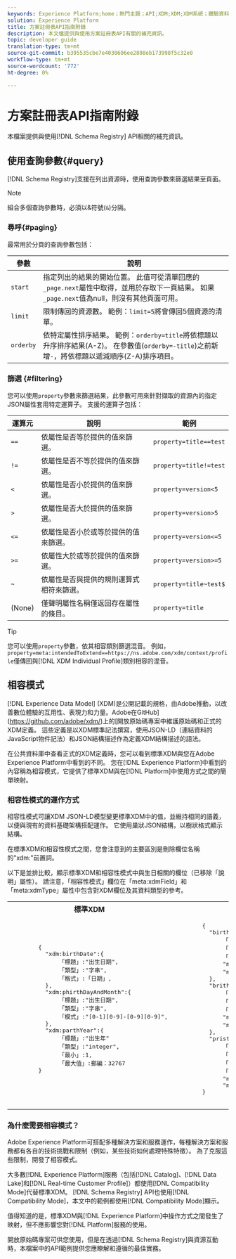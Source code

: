 ```yaml
---
keywords: Experience Platform;home；熱門主題；API;XDM;XDM;XDM系統；體驗資料模型；資料模型；資料模型；模式註冊表；模式註冊表；相容性；相容性模式；相容性模式；欄位類型；欄位類型；
solution: Experience Platform
title: 方案註冊表API指南附錄
description: 本文檔提供與使用方案註冊表API有關的補充資訊。
topic: developer guide
translation-type: tm+mt
source-git-commit: b395535cbe7e4030606ee2808eb173998f5c32e0
workflow-type: tm+mt
source-wordcount: '772'
ht-degree: 0%

---
```



# 方案註冊表API指南附錄

本檔案提供與使用[!DNL Schema Registry] API相關的補充資訊。

## 使用查詢參數{#query}

[!DNL Schema Registry]支援在列出資源時，使用查詢參數來篩選結果至頁面。

>[!NOTE]
>
>組合多個查詢參數時，必須以&amp;符號(`&`)分隔。

### 尋呼{#paging}

最常用於分頁的查詢參數包括：

| 參數 | 說明 |
| --- | --- |
| `start` | 指定列出的結果的開始位置。 此值可從清單回應的`_page.next`屬性中取得，並用於存取下一頁結果。 如果`_page.next`值為null，則沒有其他頁面可用。 |
| `limit` | 限制傳回的資源數。 範例：`limit=5`將會傳回5個資源的清單。 |
| `orderby` | 依特定屬性排序結果。 範例：`orderby=title`將依標題以升序排序結果(A-Z)。 在參數值(`orderby=-title`)之前新增`-`，將依標題以遞減順序(Z-A)排序項目。 |

### 篩選 {#filtering}

您可以使用`property`參數來篩選結果，此參數可用來針對擷取的資源內的指定JSON屬性套用特定運算子。 支援的運算子包括：

| 運算元 | 說明 | 範例 |
| --- | --- | --- |
| `==` | 依屬性是否等於提供的值來篩選。 | `property=title==test` |
| `!=` | 依屬性是否不等於提供的值來篩選。 | `property=title!=test` |
| `<` | 依屬性是否小於提供的值來篩選。 | `property=version<5` |
| `>` | 依屬性是否大於提供的值來篩選。 | `property=version>5` |
| `<=` | 依屬性是否小於或等於提供的值來篩選。 | `property=version<=5` |
| `>=` | 依屬性大於或等於提供的值來篩選。 | `property=version>=5` |
| `~` | 依屬性是否與提供的規則運算式相符來篩選。 | `property=title~test$` |
| (None) | 僅聲明屬性名稱僅返回存在屬性的條目。 | `property=title` |

>[!TIP]
>
>您可以使用`property`參數，依其相容類別篩選混音。 例如，`property=meta:intendedToExtend==https://ns.adobe.com/xdm/context/profile`僅傳回與[!DNL XDM Individual Profile]類別相容的混音。

## 相容模式

[!DNL Experience Data Model] (XDM)是公開記載的規格，由Adobe推動，以改善數位體驗的互用性、表現力和力量。Adobe在GitHub](https://github.com/adobe/xdm/)上的[開放原始碼專案中維護原始碼和正式的XDM定義。 這些定義是以XDM標準記法撰寫，使用JSON-LD（連結資料的JavaScript物件記法）和JSON結構描述作為定義XDM結構描述的語法。

在公共資料庫中查看正式的XDM定義時，您可以看到標準XDM與您在Adobe Experience Platform中看到的不同。 您在[!DNL Experience Platform]中看到的內容稱為相容模式，它提供了標準XDM與在[!DNL Platform]中使用方式之間的簡單映射。

### 相容性模式的運作方式

相容性模式可讓XDM JSON-LD模型變更標準XDM中的值，並維持相同的語義，以便與現有的資料基礎架構搭配運作。 它使用巢狀JSON結構，以樹狀格式顯示結構。

在標準XDM和相容性模式之間，您會注意到的主要區別是刪除欄位名稱的&quot;xdm:&quot;前置詞。

以下是並排比較，顯示標準XDM和相容性模式中與生日相關的欄位（已移除「說明」屬性）。 請注意，「相容性模式」欄位在「meta:xdmField」和「meta:xdmType」屬性中包含對XDM欄位及其資料類型的參考。

<table>
  <th>標準XDM</th>
  <th>相容模式</th>
  <tr>
  <td>
  <pre class="JSON language-JSON hljs">
        {
          "xdm:birthDate":{
              「標題」:"出生日期",
              「類型」:"字串",
              「格式」:「日期」,
          },
          "xdm:phirthDayAndMonth":{
              「標題」:"出生日期",
              「類型」:"字串",
              「模式」:"[0-1][0-9]-[0-9][0-9]",
          },
          "xdm:parthYear":{
              「標題」:"出生年"
              「類型」:"integer",
              「最小」:1,
              「最大值」:郵編：32767
        }
  </pre>
  </td>
  <td>
  <pre class="JSON language-JSON hljs">
        {
          "birthDate":{
              「標題」:"出生日期",
              「類型」:"字串",
              「格式」:「日期」,
              "meta:xdmField":"xdm:birthDate",
              "meta:xdmType":"日期"
          },
          "brithDayAndMonth":{
              「標題」:"出生日期",
              「類型」:"字串",
              「模式」:"[0-1][0-9]-[0-9][0-9]",
              "meta:xdmField":"xdm:phortyDayAndMonth",
              "meta:xdmType":"字串"
          },
          "pristorYear":{
              「標題」:"出生年"
              「類型」:"integer",
              「最小」:1,
              「最大值」:32767,
              "meta:xdmField":"xdm:parthYear",
              "meta:xdmType":"short"
        }
      </pre>
  </td>
  </tr>
</table>

### 為什麼需要相容模式？

Adobe Experience Platform可搭配多種解決方案和服務運作，每種解決方案和服務都有各自的技術挑戰和限制（例如，某些技術如何處理特殊特徵）。 為了克服這些限制，開發了相容模式。

大多數[!DNL Experience Platform]服務（包括[!DNL Catalog]、[!DNL Data Lake]和[!DNL Real-time Customer Profile]）都使用[!DNL Compatibility Mode]代替標準XDM。 [!DNL Schema Registry] API也使用[!DNL Compatibility Mode]，本文中的範例都使用[!DNL Compatibility Mode]顯示。

值得知道的是，標準XDM與[!DNL Experience Platform]中操作方式之間發生了映射，但不應影響您對[!DNL Platform]服務的使用。

開放原始碼專案可供您使用，但是在透過[!DNL Schema Registry]與資源互動時，本檔案中的API範例提供您應瞭解和遵循的最佳實務。
